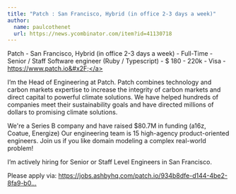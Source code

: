 ```yaml
---
title: "Patch : San Francisco, Hybrid (in office 2-3 days a week)"
author:
  name: paulcothenet
  url: https://news.ycombinator.com/item?id=41130718
---
```

Patch - San Francisco, Hybrid (in office 2-3 days a week) - Full-Time - Senior &#x2F; Staff Software engineer (Ruby &#x2F; Typescript) - $ 180 - 220k - Visa -  <a href="https:&#x2F;&#x2F;www.patch.io&#x2F;" rel="nofollow">https:&#x2F;&#x2F;www.patch.io&#x2F;</a>

I’m the Head of Engineering at Patch. Patch combines technology and carbon markets expertise to increase the integrity of carbon markets and direct capital to powerful climate solutions. We have helped hundreds of companies meet their sustainability goals and have directed millions of dollars to promising climate solutions.

We&#x27;re a Series B company and have raised $80.7M in funding (a16z, Coatue, Energize)
Our engineering team is 15 high-agency product-oriented engineers. Join us if you like domain modeling a complex real-world problem!

I’m actively hiring for Senior or Staff Level Engineers in San Francisco.

Please apply via: <a href="https:&#x2F;&#x2F;jobs.ashbyhq.com&#x2F;patch.io&#x2F;934b8dfe-d144-4be2-8fa9-b0dded780c2c">https:&#x2F;&#x2F;jobs.ashbyhq.com&#x2F;patch.io&#x2F;934b8dfe-d144-4be2-8fa9-b0...</a>
